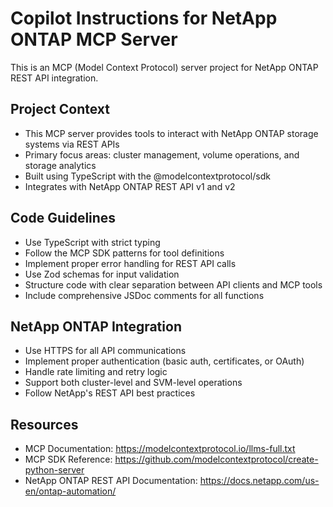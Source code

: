 # Copilot Instructions for NetApp ONTAP MCP Server

<!-- Use this file to provide workspace-specific custom instructions to Copilot. For more details, visit https://code.visualstudio.com/docs/copilot/copilot-customization#_use-a-githubcopilotinstructionsmd-file -->

This is an MCP (Model Context Protocol) server project for NetApp ONTAP REST API integration.

## Project Context
- This MCP server provides tools to interact with NetApp ONTAP storage systems via REST APIs
- Primary focus areas: cluster management, volume operations, and storage analytics
- Built using TypeScript with the @modelcontextprotocol/sdk
- Integrates with NetApp ONTAP REST API v1 and v2

## Code Guidelines
- Use TypeScript with strict typing
- Follow the MCP SDK patterns for tool definitions
- Implement proper error handling for REST API calls
- Use Zod schemas for input validation
- Structure code with clear separation between API clients and MCP tools
- Include comprehensive JSDoc comments for all functions

## NetApp ONTAP Integration
- Use HTTPS for all API communications
- Implement proper authentication (basic auth, certificates, or OAuth)
- Handle rate limiting and retry logic
- Support both cluster-level and SVM-level operations
- Follow NetApp's REST API best practices

## Resources
- MCP Documentation: https://modelcontextprotocol.io/llms-full.txt
- MCP SDK Reference: https://github.com/modelcontextprotocol/create-python-server
- NetApp ONTAP REST API Documentation: https://docs.netapp.com/us-en/ontap-automation/
